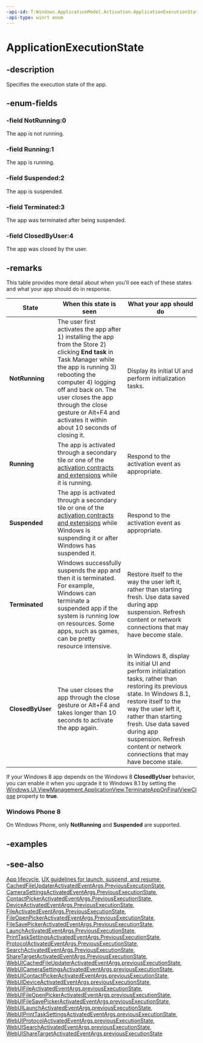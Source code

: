 ```yaml
---
-api-id: T:Windows.ApplicationModel.Activation.ApplicationExecutionState
-api-type: winrt enum
---
```


<!-- Enumeration syntax
public enum Windows.ApplicationModel.Activation.ApplicationExecutionState : int
-->

# ApplicationExecutionState

## -description
Specifies the execution state of the app.

## -enum-fields
### -field NotRunning:0
The app is not running.

### -field Running:1
The app is running.

### -field Suspended:2
The app is suspended.

### -field Terminated:3
The app was terminated after being suspended.

### -field ClosedByUser:4
The app was closed by the user.


## -remarks
This table provides more detail about when you'll see each of these states and what your app should do in response.

State|When this state is seen|What your app should do
---|---|---
**NotRunning**|The user first activates the app after 1) installing the app from the Store 2) clicking **End task** in Task Manager while the app is running 3) rebooting the computer 4) logging off and back on. The user closes the app through the close gesture or Alt+F4 and activates it within about 10 seconds of closing it.|Display its initial UI and perform initialization tasks.
**Running**|The app is activated through a secondary tile or one of the [activation contracts and extensions](/previous-versions/windows/apps/hh464906(v=win.10)) while it is running.|Respond to the activation event as appropriate.
**Suspended**|The app is activated through a secondary tile or one of the [activation contracts and extensions](/previous-versions/windows/apps/hh464906(v=win.10)) while Windows is suspending it or after Windows has suspended it.|Respond to the activation event as appropriate.
**Terminated**|Windows successfully suspends the app and then it is terminated. For example, Windows can terminate a suspended app if the system is running low on resources. Some apps, such as games, can be pretty resource intensive.|Restore itself to the way the user left it, rather than starting fresh. Use data saved during app suspension. Refresh content or network connections that may have become stale.
**ClosedByUser**|The user closes the app through the close gesture or Alt+F4 and takes longer than 10 seconds to activate the app again.|In Windows 8, display its initial UI and perform initialization tasks, rather than restoring its previous state. In Windows 8.1, restore itself to the way the user left it, rather than starting fresh. Use data saved during app suspension. Refresh content or network connections that may have become stale.

If your Windows 8 app depends on the Windows 8 **ClosedByUser** behavior, you can enable it when you upgrade it to Windows 8.1 by setting the [Windows.UI.ViewManagement.ApplicationView.TerminateAppOnFinalViewClose](../windows.ui.viewmanagement/applicationview_terminateapponfinalviewclose.md) property to **true**.

### Windows Phone 8

On Windows Phone, only **NotRunning** and **Suspended** are supported.

## -examples

## -see-also

[App lifecycle](/windows/uwp/launch-resume/app-lifecycle),
[UX guidelines for launch, suspend, and resume](/windows/uwp/launch-resume/index),
[CachedFileUpdaterActivatedEventArgs.PreviousExecutionState](/uwp/api/windows.applicationmodel.activation/cachedfileupdateractivatedeventargs_previousexecutionstate), [CameraSettingsActivatedEventArgs.PreviousExecutionState](/uwp/api/windows.applicationmodel.activation/camerasettingsactivatedeventargs_previousexecutionstate),
[ContactPickerActivatedEventArgs.PreviousExecutionState](/uwp/api/windows.applicationmodel.activation/contactpickeractivatedeventargs_previousexecutionstate),
[DeviceActivatedEventArgs.PreviousExecutionState](/uwp/api/windows.applicationmodel.activation/deviceactivatedeventargs_previousexecutionstate),
[FileActivatedEventArgs.PreviousExecutionState](/uwp/api/windows.applicationmodel.activation/fileactivatedeventargs_previousexecutionstate),
[FileOpenPickerActivatedEventArgs.PreviousExecutionState](/uwp/api/windows.applicationmodel.activation/fileopenpickeractivatedeventargs_previousexecutionstate),
[FileSavePickerActivatedEventArgs.PreviousExecutionState](/uwp/api/windows.applicationmodel.activation/filesavepickeractivatedeventargs_previousexecutionstate),
[LaunchActivatedEventArgs.PreviousExecutionState](/uwp/api/windows.applicationmodel.activation/launchactivatedeventargs_previousexecutionstate),
[PrintTaskSettingsActivatedEventArgs.PreviousExecutionState](/uwp/api/windows.applicationmodel.activation/printtasksettingsactivatedeventargs_previousexecutionstate),
[ProtocolActivatedEventArgs.PreviousExecutionState](/uwp/api/windows.applicationmodel.activation/protocolactivatedeventargs_previousexecutionstate),
[SearchActivatedEventArgs.PreviousExecutionState](/uwp/api/windows.applicationmodel.activation/searchactivatedeventargs_previousexecutionstate),
[ShareTargetActivatedEventArgs.PreviousExecutionState](/uwp/api/windows.applicationmodel.activation/sharetargetactivatedeventargs_previousexecutionstate),
[WebUICachedFileUpdaterActivatedEventArgs.previousExecutionState](/uwp/api/windows.ui.webui/webuicachedfileupdateractivatedeventargs_previousexecutionstate),
[WebUICameraSettingsActivatedEventArgs.previousExecutionState](/uwp/api/windows.ui.webui/webuicamerasettingsactivatedeventargs_previousexecutionstate),
[WebUIContactPickerActivatedEventArgs.previousExecutionState](/uwp/api/windows.ui.webui/webuicontactpickeractivatedeventargs_previousexecutionstate),
[WebUIDeviceActivatedEventArgs.previousExecutionState](/uwp/api/windows.ui.webui/webuideviceactivatedeventargs_previousexecutionstate),
[WebUIFileActivatedEventArgs.previousExecutionState](/uwp/api/windows.applicationmodel.activation/fileactivatedeventargs_previousexecutionstate),
[WebUIFileOpenPickerActivatedEventArgs.previousExecutionState](/uwp/api/windows.ui.webui/webuifileopenpickeractivatedeventargs_previousexecutionstate),
[WebUIFileSavePickerActivatedEventArgs.previousExecutionState](/uwp/api/windows.ui.webui/webuifilesavepickeractivatedeventargs_previousexecutionstate),
[WebUILaunchActivatedEventArgs.previousExecutionState](/uwp/api/windows.ui.webui/webuilaunchactivatedeventargs_previousexecutionstate),
[WebUIPrintTaskSettingsActivatedEventArgs.previousExecutionState](/uwp/api/windows.ui.webui/webuiprinttasksettingsactivatedeventargs_previousexecutionstate),
[WebUIProtocolActivatedEventArgs.previousExecutionState](/uwp/api/windows.ui.webui/webuiprotocolactivatedeventargs_previousexecutionstate),
[WebUISearchActivatedEventArgs.previousExecutionState](/uwp/api/windows.ui.webui/webuisearchactivatedeventargs_previousexecutionstate),
[WebUIShareTargetActivatedEventArgs.previousExecutionState](/uwp/api/windows.ui.webui/webuisharetargetactivatedeventargs_previousexecutionstate)
